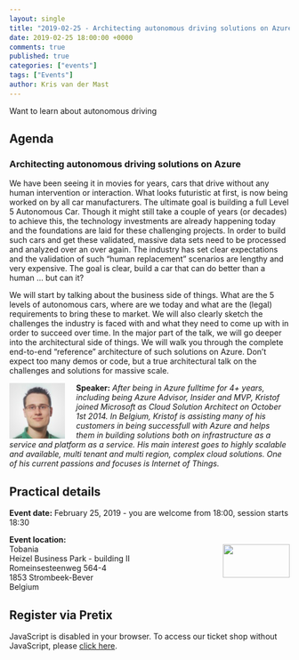 ```yaml
---
layout: single
title: "2019-02-25 - Architecting autonomous driving solutions on Azure"
date: 2019-02-25 18:00:00 +0000
comments: true
published: true
categories: ["events"]
tags: ["Events"]
author: Kris van der Mast
---
```


Want to learn about autonomous driving  

## Agenda

### Architecting autonomous driving solutions on Azure

We have been seeing it in movies for years, cars that drive without any human intervention or interaction. What looks futuristic at first, is now being worked on by all car manufacturers. The ultimate goal is building a full Level 5 Autonomous Car. Though it might still take a couple of years (or decades) to achieve this, the technology investments are already happening today and the foundations are laid for these challenging projects. In order to build such cars and get these validated, massive data sets need to be processed and analyzed over an over again. The industry has set clear expectations and the validation of such “human replacement” scenarios are lengthy and very expensive. The goal is clear, build a car that can do better than a human … but can it?  

We will start by talking about the business side of things. What are the 5 levels of autonomous cars, where are we today and what are the (legal) requirements to bring these to market. We will also clearly sketch the challenges the industry is faced with and what they need to come up with in order to succeed over time. In the major part of the talk, we will go deeper into the architectural side of things. We will walk you through the complete end-to-end “reference” architecture of such solutions on Azure. Don’t expect too many demos or code, but a true architectural talk on the challenges and solutions for massive scale.

<img src="/assets/media/speakers/kristof-rennen.jpg" alt="Kristof Rennen" align="left" height="100" width="100" style="margin-right: 20px;">**Speaker:** *After being in Azure fulltime for 4+ years, including being Azure Advisor, Insider and MVP, Kristof joined Microsoft as Cloud Solution Architect on October 1st 2014.
In Belgium, Kristof is assisting many of his customers in being successfull with Azure and helps them in building solutions both on infrastructure as a service and platform as a service.
His main interest goes to highly scalable and available, multi tenant and multi region, complex cloud solutions. One of his current passions and focuses is Internet of Things.*


## Practical details

**Event date:** February 25, 2019 - you are welcome from 18:00, session starts 18:30

**Event location:**<br />
<img width="120" height="60" align="right" alt="" src="/assets/media/sponsors/logo-tobania.png">Tobania<br />
Heizel Business Park - building II<br />
Romeinsesteenweg 564-4<br />
1853 Strombeek-Bever<br />
Belgium

## Register via Pretix

<link rel="stylesheet" type="text/css" href="https://pretix.eu/azug/20190507/widget/v1.css">
<script type="text/javascript" src="https://pretix.eu/widget/v1.en.js" async></script>
<pretix-widget event="https://pretix.eu/azug/yw9pk/"></pretix-widget>
<noscript>
   <div class="pretix-widget">
        <div class="pretix-widget-info-message">
            JavaScript is disabled in your browser. To access our ticket shop without JavaScript, please <a target="_blank" rel="noopener" href="https://pretix.eu/azug/yw9pk/">click here</a>.
        </div>
    </div>
</noscript>
